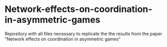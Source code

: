 # Network-effects-on-coordination-in-asymmetric-games
Repository with all files necessary to replicate the the results from the paper "Network effects on coordination in asymmetric games"


